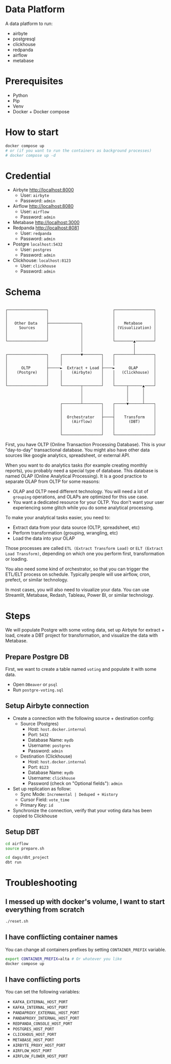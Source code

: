 # Data Platform

A data platform to run:

- airbyte
- postgresql
- clickhouse
- redpanda
- airflow
- metabase

# Prerequisites

- Python
- Pip
- Venv
- Docker + Docker compose

# How to start

```bash
docker compose up
# or (if you want to run the containers as background processes) 
# docker compose up -d
```

# Credential

- Airbyte [http://localhost:8000](http://localhost:8000)
    - User: `airbyte`
    - Password: `admin`
- Airflow [http://localhost:8080](http://localhost:8080)
    - User: `airflow`
    - Password: `admin`
- Metabase [http://localhost:3000](http://localhost:3000)
- Redpanda [http://localhost:8081](http://localhost:8081)
    - User: `redpanda`
    - Password: `admin`
- Postgre `localhost:5432`
    - User: `postgres`
    - Password: `admin`
- Clickhouse: `localhost:8123`
    - User: `clickhouse`
    - Password: `admin`


# Schema

```

┌─────────────────┐                            ┌─────────────────┐
│                 │                            │                 │
│                 │                            │                 │
│   Other Data    ├──────────────┐             │    Metabase     │
│     Sources     │              │             │ (Visualization) │
│                 │              │             │                 │
│                 │              │             │                 │
└─────────────────┘              │             └────────▲────────┘
                                 │                      │
                                 │                      │
┌─────────────────┐     ┌────────▼────────┐    ┌────────┴────────┐
│                 │     │                 │    │                 │
│                 │     │                 │    │                 │
│      OLTP       ├─────►  Extract + Load ├────►      OLAP       │
│    (Postgre)    │     │    (Airbyte)    │    │   (Clickhouse)  │
│                 │     │                 │    │                 │
│                 │     │                 │    │                 │
└─────────────────┘     └────────┬────────┘    └─────┬──────▲────┘
                                 │                   │      │
                                 │                   │      │
                                 │                   │      │
                        ┌────────┴────────┐    ┌─────▼──────┴────┐
                        │                 │    │                 │
                        │                 │    │                 │
                        │  Orchestrator   ├────┤    Transform    │
                        │    (Airflow)    │    │      (DBT)      │
                        │                 │    │                 │
                        │                 │    │                 │
                        └─────────────────┘    └─────────────────┘
```

First, you have OLTP (Online Transaction Processing Database). This is your "day-to-day" transactional database.
You might also have other data sources like google analytics, spreadsheet, or external API.

When you want to do analytics tasks (for example creating monthly reports), you probably need a special type of database. This database is named OLAP (Online Analytical Processing). It is a good practice to separate OLAP from OLTP for some reasons:

- OLAP and OLTP need different technology. You will need a lot of `grouping` operations, and OLAPs are optimized for this use case.
- You want a dedicated resource for your OLTP. You don't want your user experiencing some glitch while you do some analytical processing.

To make your analytical tasks easier, you need to:

- Extract data from your data source (OLTP, spreadsheet, etc)
- Perform transformation (grouping, wrangling, etc)
- Load the data into your OLAP

Those processes are called `ETL (Extract Transform Load)` or `ELT (Extract Load Transform)`, depending on which one you perform first, transformation or loading. 

You also need some kind of orchestrator, so that you can trigger the ETL/ELT process on schedule. Typically people will use airflow, cron, prefect, or similar technology.

In most cases, you will also need to visualize your data. You can use Streamlit, Metabase, Redash, Tableau, Power BI, or similar technology.


# Steps

We will populate Postgre with some voting data, set up Airbyte for extract + load, create a DBT project for transformation, and visualize the data with Metabase.

## Prepare Postgre DB

First, we want to create a table named `voting` and populate it with some data.

- Open `DBeaver` or `psql`
- Run `postgre-voting.sql`

## Setup Airbyte connection

- Create a connection with the following source + destination config:
    - Source (Postgres)
        - Host: `host.docker.internal`
        - Port: `5432`
        - Database Name: `mydb`
        - Username: `postgres`
        - Password: `admin`
    - Destination (Clickhouse)
        - Host: `host.docker.internal`
        - Port: `8123`
        - Database Name: `mydb`
        - Username: `clickhouse`
        - Password (check on "Optional fields"): `admin`
- Set up replication as follow:
    - Sync Mode: `Incremental | Deduped + History`
    - Cursor Field: `vote_time`
    - Primary Key: `id`
- Synchronize the connection, verify that your voting data has been copied to Clickhouse

## Setup DBT

```bash
cd airflow
source prepare.sh

cd dags/dbt_project
dbt run
```

# Troubleshooting

## I messed up with docker's volume, I want to start everything from scratch

```bash
./reset.sh
```

## I have conflicting container names

You can change all containers prefixes by setting `CONTAINER_PREFIX` variable.

```bash
export CONTAINER_PREFIX=alta # Or whatever you like
docker compose up
```

## I have conflicting ports

You can set the following variables:

- `KAFKA_EXTERNAL_HOST_PORT`
- `KAFKA_INTERNAL_HOST_PORT`
- `PANDAPROXY_EXTERNAL_HOST_PORT`
- `PANDAPROXY_INTERNAL_HOST_PORT`
- `REDPANDA_CONSOLE_HOST_PORT`
- `POSTGRES_HOST_PORT`
- `CLICKHOUS_HOST_PORT`
- `METABASE_HOST_PORT`
- `AIRBYTE_PROXY_HOST_PORT`
- `AIRFLOW_HOST_PORT`
- `AIRFLOW_FLOWER_HOST_PORT`
